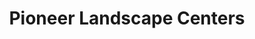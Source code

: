 ---
title: "Pioneer Landscape Centers"
url: /scottsdale/pioneer-landscape-centers/
shop: garden centre
---